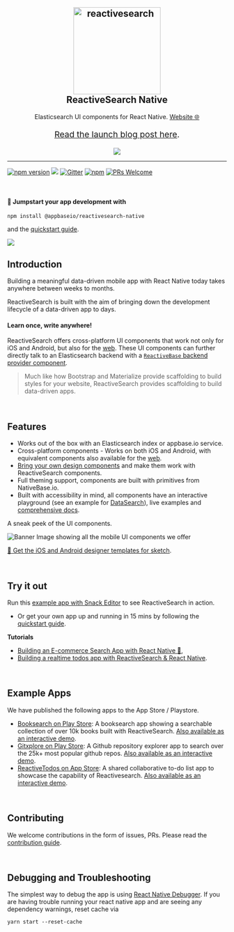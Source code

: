 <h2 align="center">
  <img src="https://i.imgur.com/iiR9wAs.png" alt="reactivesearch" title="reactivesearch" width="200" />
  <br />
  ReactiveSearch Native
  <br />
</h2>

<p align="center">Elasticsearch UI components for React Native. <a href="https://opensource.appbase.io/reactivesearch/native">Website 🌐</a></p>
<p align="center"  style="font-size: 1.2rem"><a href="https://medium.appbase.io/build-your-next-react-native-app-with-reactivesearch-ce21829f3bf5">Read the launch blog post here</a>.</p>

<p align="center">
  <img src="https://i.imgur.com/1soqoin.gif">
</p>

<hr />

[![npm version](https://badge.fury.io/js/%40appbaseio%2Freactivesearch-native.svg)](https://badge.fury.io/js/%40appbaseio%2Freactivesearch-native)
[![](https://img.shields.io/badge/license-Apache%202-blue.svg)](https://github.com/appbaseio/reactivesearch/blob/dev/LICENSE)
[![Gitter](https://img.shields.io/gitter/room/nwjs/nw.js.svg)](https://gitter.im/appbaseio/reactivesearch)
[![npm](https://img.shields.io/npm/dt/@appbaseio/reactivesearch-native.svg)](https://www.npmjs.com/package/@appbaseio/reactivesearch-native)
[![PRs Welcome](https://img.shields.io/badge/PRs-welcome-brightgreen.svg)](https://github.com/appbaseio/reactivesearch/tree/dev/.github/CONTRIBUTING.md)

<br />

#### :rocket: Jumpstart your app development with
```
npm install @appbaseio/reactivesearch-native
```

and the [quickstart guide](https://opensource.appbase.io/reactive-manual/native/getting-started/reactivesearch.html).

![](https://ph-files.imgix.net/2d1eab6b-c836-4255-89df-0553841d7c33?auto=format&auto=compress&codec=mozjpeg&cs=strip)


## Introduction

Building a meaningful data-driven mobile app with React Native today takes anywhere between weeks to months.

ReactiveSearch is built with the aim of bringing down the development lifecycle of a data-driven app to days.

#### Learn once, write anywhere!

ReactiveSearch offers cross-platform UI components that work not only for iOS and Android, but also for the [web](https://github.com/appbaseio/reactivesearch/tree/dev/packages/web). These UI components can further directly talk to an Elasticsearch backend with a [`ReactiveBase` backend provider component](https://opensource.appbase.io/reactive-manual/native/getting-started/reactivesearch.html).

> Much like how Bootstrap and Materialize provide scaffolding to build styles for your website, ReactiveSearch provides scaffolding to build data-driven apps.

<br />

## Features

- Works out of the box with an Elasticsearch index or appbase.io service.
- Cross-platform components - Works on both iOS and Android, with equivalent components also available for the [web](https://opensource.appbase.io/reactive-manual/getting-started/componentsindex.html).
- [Bring your own design components](opensource.appbase.io/reactive-manual/native/advanced/reactivecomponent.html) and make them work with ReactiveSearch components.
- Full theming support, components are built with primitives from NativeBase.io.
- Built with accessibility in mind, all components have an interactive playground (see an example for [DataSearch](https://opensource.appbase.io/reactive-manual/native/components/datasearch.html#demo)), live examples and [comprehensive docs](https://opensource.appbase.io/reactive-manual/native/).

A sneak peek of the UI components.

![Banner Image showing all the mobile UI components we offer](https://i.imgur.com/13TvjbE.png)

[💎 Get the iOS and Android designer templates for sketch](https://opensource.appbase.io/reactivesearch/resources/ReactiveSearch_Playground.sketch).

<br />

## Try it out

Run this [example app with Snack Editor](https://snack.expo.io/@metagrover/booksearch) to see ReactiveSearch in action.

- Or get your own app up and running in 15 mins by following the [quickstart guide](https://opensource.appbase.io/reactive-manual/native/getting-started/reactivesearch.html).

**Tutorials** 

- [Building an E-commerce Search App with React Native 🔰](https://hackernoon.com/building-an-e-commerce-search-app-with-react-native-2c87760a2315),
- [Building a realtime todos app with ReactiveSearch & React Native](https://medium.freecodecamp.org/how-to-build-a-real-time-todo-app-with-react-native-19a1ce15b0b3).

<br />

## Example Apps

We have published the following apps to the App Store / Playstore.

- [Booksearch on Play Store](https://play.google.com/store/apps/details?id=com.booksnative): A booksearch app showing a searchable collection of over 10k books built with ReactiveSearch. [Also available as an interactive demo](https://snack.expo.io/@metagrover/booksearch).  
- [Gitxplore on Play Store](https://play.google.com/store/apps/details?id=com.appbaseio.gitxplore): A Github repository explorer app to  search over the 25k+ most popular github repos. [Also available as an interactive demo](https://snack.expo.io/@dhruvdutt/gitxplore).  
- [ReactiveTodos on App Store](https://itunes.apple.com/us/app/reactivetodos/id1347926945?mt=8): A shared collaborative to-do list app to showcase the capability of Reactivesearch. [Also available as an interactive demo](https://snack.expo.io/@dhruvdutt/todo).

<br />

## Contributing

We welcome contributions in the form of issues, PRs. Please read the [contribution guide](https://github.com/appbaseio/reactivesearch/tree/dev/.github/CONTRIBUTING.md).

<br />

## Debugging and Troubleshooting

The simplest way to debug the app is using [React Native Debugger](https://github.com/jhen0409/react-native-debugger).
If you are having trouble running your react native app and are seeing any dependency warnings, reset cache via

```
yarn start --reset-cache
```
